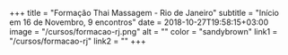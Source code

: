 +++
title = "Formação Thai Massagem - Rio de Janeiro"
subtitle = "Início em 16 de Novembro, 9 encontros"
date = 2018-10-27T19:58:15+03:00
image = "/cursos/formacao-rj.png"
alt = ""
color = "sandybrown"
link1 = "/cursos/formacao-rj"
link2 = ""
+++
